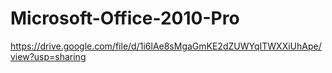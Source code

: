 # Microsoft-Office-2010-Pro

https://drive.google.com/file/d/1i6lAe8sMgaGmKE2dZUWYqITWXXiUhApe/view?usp=sharing
